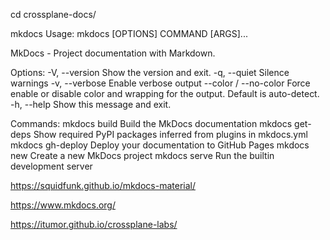 cd crossplane-docs/

mkdocs 
Usage: mkdocs [OPTIONS] COMMAND [ARGS]...

  MkDocs - Project documentation with Markdown.

Options:
  -V, --version         Show the version and exit.
  -q, --quiet           Silence warnings
  -v, --verbose         Enable verbose output
  --color / --no-color  Force enable or disable color and wrapping for the output. Default is auto-detect.
  -h, --help            Show this message and exit.

Commands:
mkdocs build      Build the MkDocs documentation
mkdocs get-deps   Show required PyPI packages inferred from plugins in mkdocs.yml
mkdocs gh-deploy  Deploy your documentation to GitHub Pages
mkdocs new        Create a new MkDocs project
mkdocs serve      Run the builtin development server


https://squidfunk.github.io/mkdocs-material/

https://www.mkdocs.org/

https://itumor.github.io/crossplane-labs/
